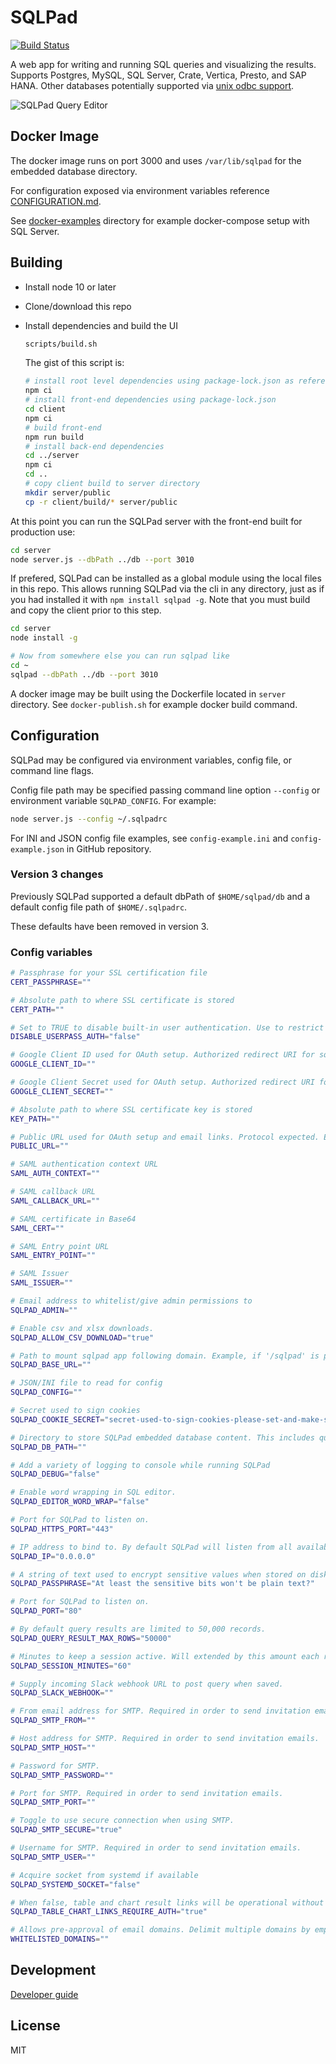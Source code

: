 # SQLPad

[![Build Status](https://travis-ci.org/rickbergfalk/sqlpad.svg?branch=master)](https://travis-ci.org/rickbergfalk/sqlpad)

A web app for writing and running SQL queries and visualizing the results. Supports Postgres, MySQL, SQL Server, Crate, Vertica, Presto, and SAP HANA. Other databases potentially supported via [unix odbc support](https://github.com/rickbergfalk/sqlpad/wiki/ODBC).

![SQLPad Query Editor](https://rickbergfalk.github.io/sqlpad/images/screenshots/v3-beta.png)

## Docker Image

The docker image runs on port 3000 and uses `/var/lib/sqlpad` for the embedded database directory.

For configuration exposed via environment variables reference [CONFIGURATION.md](https://github.com/rickbergfalk/sqlpad/blob/master/CONFIGURATION.md).

See [docker-examples](https://github.com/rickbergfalk/sqlpad/tree/master/docker-examples) directory for example docker-compose setup with SQL Server.

## Building

- Install node 10 or later
- Clone/download this repo
- Install dependencies and build the UI

  ```sh
  scripts/build.sh
  ```

  The gist of this script is:

  ```sh
  # install root level dependencies using package-lock.json as reference
  npm ci
  # install front-end dependencies using package-lock.json
  cd client
  npm ci
  # build front-end
  npm run build
  # install back-end dependencies
  cd ../server
  npm ci
  cd ..
  # copy client build to server directory
  mkdir server/public
  cp -r client/build/* server/public
  ```

At this point you can run the SQLPad server with the front-end built for production use:

```sh
cd server
node server.js --dbPath ../db --port 3010
```

If prefered, SQLPad can be installed as a global module using the local files in this repo. This allows running SQLPad via the cli in any directory, just as if you had installed it with `npm install sqlpad -g`. Note that you must build and copy the client prior to this step.

```sh
cd server
node install -g

# Now from somewhere else you can run sqlpad like
cd ~
sqlpad --dbPath ../db --port 3010
```

A docker image may be built using the Dockerfile located in `server` directory. See `docker-publish.sh` for example docker build command.

## Configuration

SQLPad may be configured via environment variables, config file, or command line flags.

Config file path may be specified passing command line option `--config` or environment variable `SQLPAD_CONFIG`.
For example:

```sh
node server.js --config ~/.sqlpadrc
```

For INI and JSON config file examples, see `config-example.ini` and `config-example.json` in GitHub repository.

### Version 3 changes

Previously SQLPad supported a default dbPath of `$HOME/sqlpad/db` and a default config file path of `$HOME/.sqlpadrc`.

These defaults have been removed in version 3.

### Config variables

```sh
# Passphrase for your SSL certification file
CERT_PASSPHRASE=""

# Absolute path to where SSL certificate is stored
CERT_PATH=""

# Set to TRUE to disable built-in user authentication. Use to restrict auth to OAuth only.
DISABLE_USERPASS_AUTH="false"

# Google Client ID used for OAuth setup. Authorized redirect URI for sqlpad is '[baseurl]/auth/google/callback'
GOOGLE_CLIENT_ID=""

# Google Client Secret used for OAuth setup. Authorized redirect URI for sqlpad is '[baseurl]/auth/google/callback'
GOOGLE_CLIENT_SECRET=""

# Absolute path to where SSL certificate key is stored
KEY_PATH=""

# Public URL used for OAuth setup and email links. Protocol expected. Example: https://mysqlpad.com
PUBLIC_URL=""

# SAML authentication context URL
SAML_AUTH_CONTEXT=""

# SAML callback URL
SAML_CALLBACK_URL=""

# SAML certificate in Base64
SAML_CERT=""

# SAML Entry point URL
SAML_ENTRY_POINT=""

# SAML Issuer
SAML_ISSUER=""

# Email address to whitelist/give admin permissions to
SQLPAD_ADMIN=""

# Enable csv and xlsx downloads.
SQLPAD_ALLOW_CSV_DOWNLOAD="true"

# Path to mount sqlpad app following domain. Example, if '/sqlpad' is provided queries page would be mydomain.com/sqlpad/queries
SQLPAD_BASE_URL=""

# JSON/INI file to read for config
SQLPAD_CONFIG=""

# Secret used to sign cookies
SQLPAD_COOKIE_SECRET="secret-used-to-sign-cookies-please-set-and-make-strong"

# Directory to store SQLPad embedded database content. This includes queries, users, query result cache files, etc.
SQLPAD_DB_PATH=""

# Add a variety of logging to console while running SQLPad
SQLPAD_DEBUG="false"

# Enable word wrapping in SQL editor.
SQLPAD_EDITOR_WORD_WRAP="false"

# Port for SQLPad to listen on.
SQLPAD_HTTPS_PORT="443"

# IP address to bind to. By default SQLPad will listen from all available addresses (0.0.0.0).
SQLPAD_IP="0.0.0.0"

# A string of text used to encrypt sensitive values when stored on disk.
SQLPAD_PASSPHRASE="At least the sensitive bits won't be plain text?"

# Port for SQLPad to listen on.
SQLPAD_PORT="80"

# By default query results are limited to 50,000 records.
SQLPAD_QUERY_RESULT_MAX_ROWS="50000"

# Minutes to keep a session active. Will extended by this amount each request.
SQLPAD_SESSION_MINUTES="60"

# Supply incoming Slack webhook URL to post query when saved.
SQLPAD_SLACK_WEBHOOK=""

# From email address for SMTP. Required in order to send invitation emails.
SQLPAD_SMTP_FROM=""

# Host address for SMTP. Required in order to send invitation emails.
SQLPAD_SMTP_HOST=""

# Password for SMTP.
SQLPAD_SMTP_PASSWORD=""

# Port for SMTP. Required in order to send invitation emails.
SQLPAD_SMTP_PORT=""

# Toggle to use secure connection when using SMTP.
SQLPAD_SMTP_SECURE="true"

# Username for SMTP. Required in order to send invitation emails.
SQLPAD_SMTP_USER=""

# Acquire socket from systemd if available
SQLPAD_SYSTEMD_SOCKET="false"

# When false, table and chart result links will be operational without login.
SQLPAD_TABLE_CHART_LINKS_REQUIRE_AUTH="true"

# Allows pre-approval of email domains. Delimit multiple domains by empty space.
WHITELISTED_DOMAINS=""
```

## Development

[Developer guide](DEVELOPER-GUIDE.md)

## License

MIT
